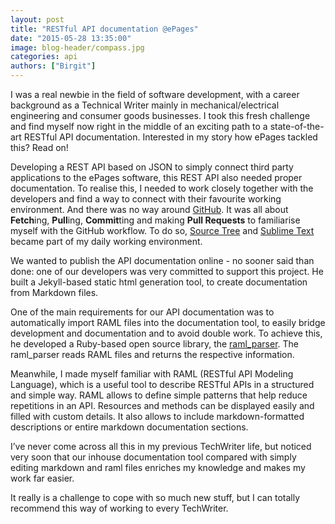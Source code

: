 ```yaml
---
layout: post
title: "RESTful API documentation @ePages"
date: "2015-05-28 13:35:00"
image: blog-header/compass.jpg
categories: api
authors: ["Birgit"]
---
```


I was a real newbie in the field of software development, with a career background as a Technical Writer mainly in mechanical/electrical engineering and consumer goods businesses. I took this fresh challenge and find myself now right in the middle of an exciting path to a state-of-the-art RESTful API documentation. Interested in my story how ePages tackled this? Read on!

Developing a REST API based on JSON to simply connect third party applications to the ePages software, this REST API also needed proper documentation. To realise this, I needed to work closely together with the developers and find a way to connect with their favourite working environment. And there was no way around [GitHub](https://github.com/). It was all about **Fetch**ing, **Pull**ing, **Commit**ting and making **Pull Requests** to familiarise myself with the GitHub workflow. To do so, [Source Tree](https://www.atlassian.com/software/sourcetree/overview) and [Sublime Text](http://www.sublimetext.com/) became part of my daily working environment.

We wanted to publish the API documentation online - no sooner said than done: one of our developers was very committed to support this project. He built a Jekyll-based static html generation tool, to create documentation from Markdown files.

One of the main requirements for our API documentation was to automatically import RAML files into the documentation tool, to easily bridge development and documentation and to avoid double work. To achieve this, he developed a Ruby-based open source library, the [raml_parser](https://github.com/ePages-de/raml_parser). The raml_parser reads RAML files and returns the respective information.

Meanwhile, I made myself familiar with RAML (RESTful API Modeling Language), which is a useful tool to describe RESTful APIs in a structured and simple way.
RAML allows to define simple patterns that help reduce repetitions in an API. Resources and methods can be displayed easily and filled with custom details. It also allows to include markdown-formatted descriptions or entire markdown documentation sections.

I’ve never come across all this in my previous TechWriter life, but noticed very soon that our inhouse documentation tool compared with simply editing markdown and raml files enriches my knowledge and makes my work far easier.

It really is a challenge to cope with so much new stuff, but I can totally recommend this way of working to every TechWriter.
